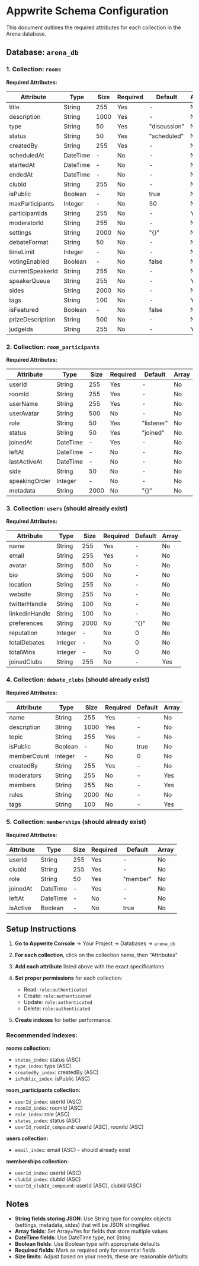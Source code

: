 # Appwrite Schema Configuration

This document outlines the required attributes for each collection in the Arena database.

## Database: `arena_db`

### 1. Collection: `rooms`

**Required Attributes:**

| Attribute | Type | Size | Required | Default | Array |
|-----------|------|------|----------|---------|--------|
| title | String | 255 | Yes | - | No |
| description | String | 1000 | Yes | - | No |
| type | String | 50 | Yes | "discussion" | No |
| status | String | 50 | Yes | "scheduled" | No |
| createdBy | String | 255 | Yes | - | No |
| scheduledAt | DateTime | - | No | - | No |
| startedAt | DateTime | - | No | - | No |
| endedAt | DateTime | - | No | - | No |
| clubId | String | 255 | No | - | No |
| isPublic | Boolean | - | No | true | No |
| maxParticipants | Integer | - | No | 50 | No |
| participantIds | String | 255 | No | - | Yes |
| moderatorId | String | 255 | No | - | No |
| settings | String | 2000 | No | "{}" | No |
| debateFormat | String | 50 | No | - | No |
| timeLimit | Integer | - | No | - | No |
| votingEnabled | Boolean | - | No | false | No |
| currentSpeakerId | String | 255 | No | - | No |
| speakerQueue | String | 255 | No | - | Yes |
| sides | String | 2000 | No | - | No |
| tags | String | 100 | No | - | Yes |
| isFeatured | Boolean | - | No | false | No |
| prizeDescription | String | 500 | No | - | No |
| judgeIds | String | 255 | No | - | Yes |

### 2. Collection: `room_participants`

**Required Attributes:**

| Attribute | Type | Size | Required | Default | Array |
|-----------|------|------|----------|---------|--------|
| userId | String | 255 | Yes | - | No |
| roomId | String | 255 | Yes | - | No |
| userName | String | 255 | Yes | - | No |
| userAvatar | String | 500 | No | - | No |
| role | String | 50 | Yes | "listener" | No |
| status | String | 50 | Yes | "joined" | No |
| joinedAt | DateTime | - | Yes | - | No |
| leftAt | DateTime | - | No | - | No |
| lastActiveAt | DateTime | - | No | - | No |
| side | String | 50 | No | - | No |
| speakingOrder | Integer | - | No | - | No |
| metadata | String | 2000 | No | "{}" | No |

### 3. Collection: `users` (should already exist)

**Required Attributes:**

| Attribute | Type | Size | Required | Default | Array |
|-----------|------|------|----------|---------|--------|
| name | String | 255 | Yes | - | No |
| email | String | 255 | Yes | - | No |
| avatar | String | 500 | No | - | No |
| bio | String | 500 | No | - | No |
| location | String | 255 | No | - | No |
| website | String | 255 | No | - | No |
| twitterHandle | String | 100 | No | - | No |
| linkedinHandle | String | 100 | No | - | No |
| preferences | String | 2000 | No | "{}" | No |
| reputation | Integer | - | No | 0 | No |
| totalDebates | Integer | - | No | 0 | No |
| totalWins | Integer | - | No | 0 | No |
| joinedClubs | String | 255 | No | - | Yes |

### 4. Collection: `debate_clubs` (should already exist)

**Required Attributes:**

| Attribute | Type | Size | Required | Default | Array |
|-----------|------|------|----------|---------|--------|
| name | String | 255 | Yes | - | No |
| description | String | 1000 | Yes | - | No |
| topic | String | 255 | Yes | - | No |
| isPublic | Boolean | - | No | true | No |
| memberCount | Integer | - | No | 0 | No |
| createdBy | String | 255 | Yes | - | No |
| moderators | String | 255 | No | - | Yes |
| members | String | 255 | No | - | Yes |
| rules | String | 2000 | No | - | No |
| tags | String | 100 | No | - | Yes |

### 5. Collection: `memberships` (should already exist)

**Required Attributes:**

| Attribute | Type | Size | Required | Default | Array |
|-----------|------|------|----------|---------|--------|
| userId | String | 255 | Yes | - | No |
| clubId | String | 255 | Yes | - | No |
| role | String | 50 | Yes | "member" | No |
| joinedAt | DateTime | - | Yes | - | No |
| leftAt | DateTime | - | No | - | No |
| isActive | Boolean | - | No | true | No |

## Setup Instructions

1. **Go to Appwrite Console** → Your Project → Databases → `arena_db`

2. **For each collection**, click on the collection name, then "Attributes"

3. **Add each attribute** listed above with the exact specifications

4. **Set proper permissions** for each collection:
   - Read: `role:authenticated`
   - Create: `role:authenticated` 
   - Update: `role:authenticated`
   - Delete: `role:authenticated`

5. **Create indexes** for better performance:

### Recommended Indexes:

**rooms collection:**
- `status_index`: status (ASC)
- `type_index`: type (ASC)
- `createdBy_index`: createdBy (ASC)
- `isPublic_index`: isPublic (ASC)

**room_participants collection:**
- `userId_index`: userId (ASC)
- `roomId_index`: roomId (ASC)
- `role_index`: role (ASC)
- `status_index`: status (ASC)
- `userId_roomId_compound`: userId (ASC), roomId (ASC)

**users collection:**
- `email_index`: email (ASC) - should already exist

**memberships collection:**
- `userId_index`: userId (ASC)
- `clubId_index`: clubId (ASC)
- `userId_clubId_compound`: userId (ASC), clubId (ASC)

## Notes

- **String fields storing JSON**: Use String type for complex objects (settings, metadata, sides) that will be JSON stringified
- **Array fields**: Set Array=Yes for fields that store multiple values
- **DateTime fields**: Use DateTime type, not String
- **Boolean fields**: Use Boolean type with appropriate defaults
- **Required fields**: Mark as required only for essential fields
- **Size limits**: Adjust based on your needs, these are reasonable defaults 